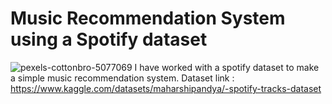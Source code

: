 # Music Recommendation System using a Spotify dataset
![pexels-cottonbro-5077069](https://github.com/mrpaul017/Music_recommendation_system/assets/145193843/c5447342-7038-4baa-a189-dd5fb507bc5b)
I have worked with a spotify dataset to make a simple music recommendation system.
Dataset link : https://www.kaggle.com/datasets/maharshipandya/-spotify-tracks-dataset
